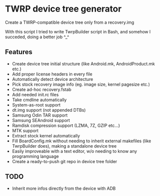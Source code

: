 # TWRP device tree generator

Create a TWRP-compatible device tree only from a recovery.img

With this script I tried to write TwrpBuilder script in Bash, and somehow I succeded, doing a better job ^_^

## Features

- Create device tree initial structure (like Android.mk, AndroidProduct.mk etc.)
- Add proper license headers in every file
- Automatically detect device architecture
- Pick stock recovery image info (eg. image size, kernel pagesize etc.)
- Create ad-hoc recovery.fstab
- Add needed init.rc files
- Take cmdline automatically
- System-as-root support
- dt.img support (not appended DTBs)
- Samsung Odin TAR support
- Samsung SEAndroid support
- Ramdisk compression support (LZMA, 7Z, GZIP etc...)
- MTK support
- Extract stock kernel automatically
- Fill BoardConfig.mk without needing to inherit external makefiles (like TwrpBuilder does), making a standalone device tree
- Easily improveable with a text editor, w/o needing to know any programming language
- Create a ready-to-push git repo in device tree folder

## TODO

- Inherit more infos directly from the device with ADB
